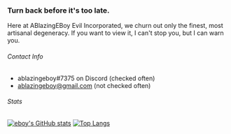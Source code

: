 ### Turn back before it's too late.

Here at ABlazingEBoy Evil Incorporated, we churn out only the finest, most artisanal degeneracy. If you want to view it, I can't stop you, but I can warn you.

###### Contact Info

- ablazingeboy#7375 on Discord (checked often)
- ablazingeboy@gmail.com (not checked often)

###### Stats

[![eboy's GitHub stats](https://github-readme-stats.vercel.app/api?username=ablazingeboy&show_icons=true&theme=great-gatsby)](https://github.com/anuraghazra/github-readme-stats)
[![Top Langs](https://github-readme-stats.vercel.app/api/top-langs/?username=ablazingeboy&layout=compact&theme=great-gatsby)](https://github.com/anuraghazra/github-readme-stats)
